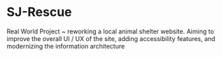 # SJ-Rescue
Real World Project ~ reworking a local animal shelter website. Aiming to improve the overall UI / UX of the site, adding accessibility features, and modernizing the information architecture

